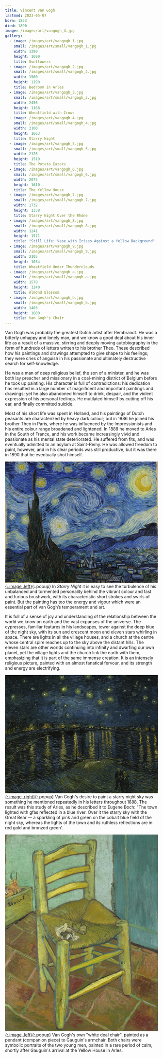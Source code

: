 ```yaml
---
title: Vincent van Gogh
lastmod: 2023-05-07
born: 1853
died: 1890
image: /images/art/vangogh_4.jpg
gallery:
  - image: /images/art/vangogh_1.jpg
    small: /images/art/small/vangogh_1.jpg
    width: 1290
    height: 1690
    title: Sunflowers
  - image: /images/art/vangogh_2.jpg
    small: /images/art/small/vangogh_2.jpg
    width: 1500
    height: 1190
    title: Bedroom in Arles
  - image: /images/art/vangogh_3.jpg
    small: /images/art/small/vangogh_3.jpg
    width: 2456
    height: 1168
    title: Wheatfield with Crows
  - image: /images/art/vangogh_4.jpg
    small: /images/art/small/vangogh_4.jpg
    width: 2100
    height: 1663
    title: Starry Night
  - image: /images/art/vangogh_5.jpg
    small: /images/art/small/vangogh_5.jpg
    width: 2126
    height: 1510
    title: The Potato Eaters
  - image: /images/art/vangogh_6.jpg
    small: /images/art/small/vangogh_6.jpg
    width: 2075
    height: 1610
    title: The Yellow House
  - image: /images/art/vangogh_7.jpg
    small: /images/art/small/vangogh_7.jpg
    width: 1732
    height: 1338
    title: Starry Night Over the Rhône
  - image: /images/art/vangogh_8.jpg
    small: /images/art/small/vangogh_8.jpg
    width: 1241
    height: 1571
    title: "Still Life: Vase with Irises Against a Yellow Background"
  - image: /images/art/vangogh_9.jpg
    small: /images/art/small/vangogh_9.jpg
    width: 2105
    height: 1034
    title: Wheatfield Under Thunderclouds
  - image: /images/art/vangogh_a.jpg
    small: /images/art/small/vangogh_a.jpg
    width: 1570
    height: 1240
    title: Almond Blossom
  - image: /images/art/vangogh_b.jpg
    small: /images/art/small/vangogh_b.jpg
    width: 1403
    height: 1800
    title: Van Gogh's Chair
---
```


Van Gogh was probably the greatest Dutch artist after Rembrandt. He was a
bitterly unhappy and lonely man, and we know a good deal about his inner life
as a result of a massive, stirring and deeply moving autobiography in the form
of hundreds of letters written to his brother Theo. These described how his
paintings and drawings attempted to give shape to his feelings; they were cries
of anguish in his passionate and ultimately destructive search for
self-knowledge.

He was a man of deep religious belief, the son of a minister, and he was both
lay preacher and missionary in a coal-mining district of Belgium before he took
up painting. His character is full of contradictions: his dedication has
resulted in a large number of magnificent and important paintings and drawings;
yet he also abandoned himself to drink, despair, and the violent expression of
his personal feelings. He mutilated himself by cutting off his ear, and finally
committed suicide.

Most of his short life was spent in Holland, and his paintings of Dutch
peasants are characterized by heavy dark colour; but in 1886 he joined his
brother Theo in Paris, where he was influenced by the Impressionists and his
entire colour range broadened and lightened. In 1888 he moved to Arles in the
South of France, and his work became increasingly vivid and passionate as his
mental state deteriorated. He suffered from fits, and was eventually admitted
to an asylum at Saint-Remy. He was allowed freedom to paint, however, and in
his clear periods was still productive, but it was there in 1890 that he
eventually shot himself.

[![Starry Night](/images/art/vangogh_4.jpg){:.image .left}](/images/art/vangogh_4.jpg){:.popup}
In _Starry Night_ it is easy to see the turbulence of his unbalanced and
tormented personality behind the vibrant colour and fast and furious brushwork,
with its characteristic short strokes and swirls of paint. But the painting has
too the energy and vigour which were an essential part of van Gogh’s
temperament and art.

It is full of a sense of joy and understanding of the relationship between the
world we know on earth and the vast expanses of the universe. The cypresses,
familiar features in his landscapes, tower against the deep blue of the night
sky, with its sun and crescent moon and eleven stars whirling in space. There
are lights in all the village houses, and a church at the centre whose central
spire reaches up to the sky above the distant hills. The eleven stars are other
worlds continuing into infinity and dwarfing our own planet, yet the village
lights and the church link the earth with them, emphasizing that it is part of
the same immense creation. It is an intensely religious picture, painted with
an almost fanatical fervour, and its strength and energy are electrifying.

[![Starry Night Over the Rhône](/images/art/vangogh_7.jpg){:.image .right}](/images/art/vangogh_7.jpg){:.popup}
Van Gogh's desire to paint a starry night sky was something he mentioned
repeatedly in his letters throughout 1888. The result was this study of Arles,
as he described it to Eugene Boch: "The town lighted with gfas reflected in a
blue river. Over it the starry sky with the Great Bear &mdash; a sparkling of
pink and green on the cobalt blue field of the night sky, whereas the lights of
the town and its ruthless reflections are in red gold and bronzed green'.

[![Van Gogh's Chair](/images/art/vangogh_b.jpg){:.image .left}](/images/art/vangogh_b.jpg){:.popup}
Van Gogh's own "white deal chair", painted as a pendant (companion piece) to
Gauguin's armchair. Both chairs were symbolic portraits of the two young men,
painted in a rare period of calm, shortly after Gauguin's arrival at the Yellow
House in Arles. 
